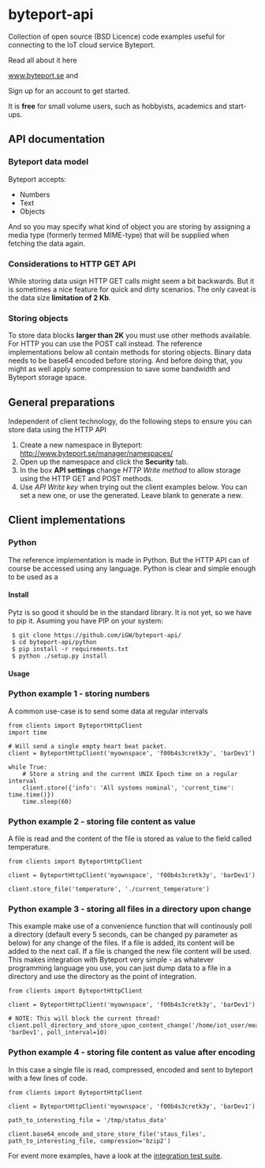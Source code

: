 # byteport-api
Collection of open source (BSD Licence) code examples useful for connecting to the IoT cloud service Byteport.

Read all about it here

www.byteport.se and 

Sign up for an account to get started.

It is **free** for small volume users, such as hobbyists, academics and start-ups.

## API documentation
### Byteport data model
Byteport accepts:
* Numbers
* Text
* Objects

And so you may specify what kind of object you are storing by assigning a media type (formerly termed MIME-type) that will be supplied when fetching the data again.

### Considerations to HTTP GET API
While storing data usign HTTP GET calls might seem a bit backwards. But it is sometimes a nice feature for quick and dirty scenarios. The only caveat is the data size **limitation of 2 Kb**.

### Storing objects
To store data blocks **larger than 2K** you must use other methods available. For HTTP you can use the POST call instead. The reference implementations below all contain methods for storing objects. Binary data needs to be base64 encoded before storing. And before doing that, you might as well apply some compression to save some bandwidth and Byteport storage space.


## General preparations
Independent of client technology, do the following steps to ensure you can store data using the HTTP API

1. Create a new namespace in Byteport: http://www.byteport.se/manager/namespaces/
2. Open up the namespace and click the **Security** tab.
3. In the box **API settings** change *HTTP Write method* to allow storage using the HTTP GET and POST methods.
4. Use *API Write key* when trying out the client examples below. You can set a new one, or use the generated. Leave blank to generate a new.

## Client implementations
### Python
The reference implementation is made in Python. But the HTTP API can of course be accessed using any language. Python is clear and simple enough to be used as a

#### Install
Pytz is so good it should be in the standard library. It is not yet, so we have to pip it. Asuming you have PIP on your system:
```
 $ git clone https://github.com/iGW/byteport-api/
 $ cd byteport-api/python
 $ pip install -r requirements.txt
 $ python ./setup.py install
```

#### Usage

### Python example 1 - storing numbers
A common use-case is to send some data at regular intervals
```
from clients import ByteportHttpClient
import time

# Will send a single empty heart beat packet.
client = ByteportHttpClient('myownspace', 'f00b4s3cretk3y', 'barDev1')

while True:
    # Store a string and the current UNIX Epoch time on a regular interval
    client.store({'info': 'All systems nominal', 'current_time': time.time()})
    time.sleep(60)

```

### Python example 2 - storing file content as value
A file is read and the content of the file is stored as value to the field called temperature.
```
from clients import ByteportHttpClient

client = ByteportHttpClient('myownspace', 'f00b4s3cretk3y', 'barDev1')

client.store_file('temperature', './current_temperature')
```

### Python example 3 - storing all files in a directory upon change
This example make use of a convenience function that will continously poll a directory (default every 5 seconds, can be changed py parameter as below) for any change of the files. If a file is added, its content will be added to the next call. If a file is changed the new file content will be used. This makes integration with Byteport very simple - as whatever programming language you use, you can just dump data to a file in a directory and use the directory as the point of integration.
```
from clients import ByteportHttpClient

client = ByteportHttpClient('myownspace', 'f00b4s3cretk3y', 'barDev1')

# NOTE: This will block the current thread!
client.poll_directory_and_store_upon_content_change('/home/iot_user/measured_values/', 'barDev1', poll_interval=10)
```

### Python example 4 - storing file content as value after encoding
In this case a single file is read, compressed, encoded and sent to byteport with a few lines of code.
```
from clients import ByteportHttpClient

client = ByteportHttpClient('myownspace', 'f00b4s3cretk3y', 'barDev1')

path_to_interesting_file = '/tmp/status_data'

client.base64_encode_and_store_store_file('staus_files', path_to_interesting_file, compression='bzip2')

```

For event more examples, have a look at the [integration test suite](https://github.com/iGW/byteport-api/blob/master/python/byteport/integration_tests.py).

